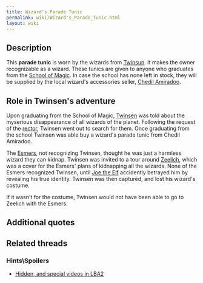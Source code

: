 ```yaml
---
title: Wizard's Parade Tunic
permalink: wiki/Wizard's_Parade_Tunic.html
layout: wiki
---
```


## Description

This **parade tunic** is worn by the wizards from
[Twinsun](Twinsun "wikilink"). It makes the owner recognizable as a
wizard. These tunics are given to anyone who graduates from the [School
of Magic](School_of_Magic "wikilink"). In case the school has none left
in stock, they will be supplied by the local wizard's accessories
seller, [Chedil Amiradoo](Chedil_Amiradoo "wikilink").

## Role in Twinsen's adventure

Upon graduating from the School of Magic, [Twinsen](Twinsen "wikilink")
was told about the myserious disappearance of all wizards of the planet.
Following the request of the
[rector](Rector_of_the_School_of_Magic "wikilink"), Twinsen went out to
search for them. Once graduating from the school Twinsen was able buy a
wizard's parade tunic from Chedil Amiradoo.

The [Esmers](Esmer "wikilink"), not recognizing Twinsen, thought he was
just a harmless wizard they can kidnap. Twinsen was invited to a tour
around [Zeelich](Zeelich "wikilink"), which was a cover for the Esmers'
plans of kidnapping all the wizards. None of the Esmers recognized
Twinsen, until [Joe the Elf](Joe_the_Elf "wikilink") accidently betrayed
him by revealing his true identity. Twinsen was then captured, and lost
his wizard's costume.

If it wasn't for the costume, Twinsen would not have been able to go to
Zeelich with the Esmers.

## Additional quotes

## Related threads

### Hints\Spoilers

- [Hidden, and special videos in
  LBA2](https://forum.magicball.net/showthread.php?t=3969)
